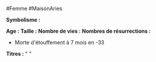 #Femme #MaisonAries 

**Symbolisme :**

**Age :**
**Taille :**
**Nombre de vies :**
**Nombres de résurrections :**
- Morte d'étouffement à 7 mois en -33

**Titres :** 
"
"

